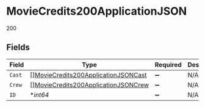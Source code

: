 # MovieCredits200ApplicationJSON

200


## Fields

| Field                                                                                                 | Type                                                                                                  | Required                                                                                              | Description                                                                                           | Example                                                                                               |
| ----------------------------------------------------------------------------------------------------- | ----------------------------------------------------------------------------------------------------- | ----------------------------------------------------------------------------------------------------- | ----------------------------------------------------------------------------------------------------- | ----------------------------------------------------------------------------------------------------- |
| `Cast`                                                                                                | [][MovieCredits200ApplicationJSONCast](../../models/operations/moviecredits200applicationjsoncast.md) | :heavy_minus_sign:                                                                                    | N/A                                                                                                   |                                                                                                       |
| `Crew`                                                                                                | [][MovieCredits200ApplicationJSONCrew](../../models/operations/moviecredits200applicationjsoncrew.md) | :heavy_minus_sign:                                                                                    | N/A                                                                                                   |                                                                                                       |
| `ID`                                                                                                  | **int64*                                                                                              | :heavy_minus_sign:                                                                                    | N/A                                                                                                   | 550                                                                                                   |